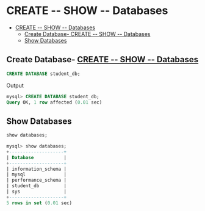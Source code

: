 # CREATE -- SHOW -- Databases

- [CREATE -- SHOW -- Databases](#create----show----databases)
  - [Create Database- CREATE -- SHOW -- Databases](#create-database--create----show----databases)
  - [Show Databases](#show-databases)

## Create Database- [CREATE -- SHOW -- Databases](#create----show----databases)

```sql
CREATE DATABASE student_db;
```

Output

```sql
mysql> CREATE DATABASE student_db;
Query OK, 1 row affected (0.01 sec)
```

## Show Databases

```sql
show databases;
```

```sql
mysql> show databases;
+--------------------+
| Database           |
+--------------------+
| information_schema |
| mysql              |
| performance_schema |
| student_db         |
| sys                |
+--------------------+
5 rows in set (0.01 sec)
```
